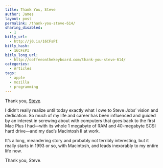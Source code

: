 ```yaml
---
title: Thank You, Steve
author: James
layout: post
permalink: /thank-you-steve-614/
sharing_disabled:
  - 1
bitly_url:
  - http://j0.is/16CFsPI
bitly_hash:
  - 16CFsPI
bitly_long_url:
  - http://coffeeonthekeyboard.com/thank-you-steve-614/
categories:
  - Articles
tags:
  - apple
  - mozilla
  - programming
---
```

Thank you, [Steve][1].

I didn&#8217;t really realize until today exactly what I owe to Steve Jobs&#8217; vision and dedication. So much of my life and career has been influenced and guided by an interest in screwing about with computers that goes back to the first Mac Plus I had—with its whole 1 megabyte of RAM and 40-megabyte SCSI hard drive—and my dad&#8217;s Macintosh II at work.

It&#8217;s a long, meandering story and probably not terribly interesting, but it really starts in 1993 or so, with Macintosh, and leads inexorably to my entire life now.

Thank you, Steve.

 [1]: http://www.apple.com/stevejobs/